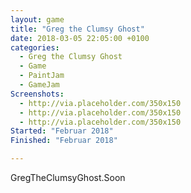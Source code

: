 ```yaml
---
layout: game
title: "Greg the Clumsy Ghost"
date: 2018-03-05 22:05:00 +0100
categories:
  - Greg the Clumsy Ghost
  - Game
  - PaintJam
  - GameJam
Screenshots:
  - http://via.placeholder.com/350x150
  - http://via.placeholder.com/350x150
  - http://via.placeholder.com/350x150
Started: "Februar 2018"
Finished: "Februar 2018"

---
```



GregTheClumsyGhost.Soon

